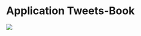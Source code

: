 <h1>Application Tweets-Book</h1>

<img src="https://user-images.githubusercontent.com/103453171/235504968-138f31ea-8d8f-4947-ac0e-b562cd4ab1de.png"></img>

